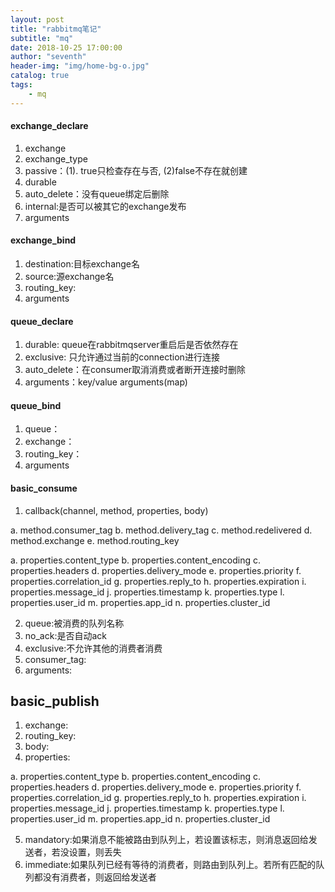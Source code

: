 ```yaml
---
layout: post
title: "rabbitmq笔记"
subtitle: "mq"
date: 2018-10-25 17:00:00
author: "seventh"
header-img: "img/home-bg-o.jpg"
catalog: true
tags:
    - mq
---
```


#### exchange_declare
1. exchange
2. exchange_type
3. passive：(1). true只检查存在与否, (2)false不存在就创建
4. durable
5. auto_delete：没有queue绑定后删除
6. internal:是否可以被其它的exchange发布
7. arguments

#### exchange_bind
1. destination:目标exchange名
2. source:源exchange名
3. routing_key:
4. arguments

#### queue_declare
1. durable: queue在rabbitmqserver重启后是否依然存在
2. exclusive: 只允许通过当前的connection进行连接
3. auto_delete：在consumer取消消费或者断开连接时删除
4. arguments：key/value arguments(map)


#### queue_bind
1. queue：
2. exchange：
3. routing_key：
4. arguments


#### basic_consume
1. callback(channel, method, properties, body)

a. method.consumer_tag
b. method.delivery_tag
c. method.redelivered
d. method.exchange
e. method.routing_key

a. properties.content_type
b. properties.content_encoding
c. properties.headers
d. properties.delivery_mode
e. properties.priority
f. properties.correlation_id
g. properties.reply_to
h. properties.expiration
i. properties.message_id
j. properties.timestamp
k. properties.type
l. properties.user_id
m. properties.app_id
n. properties.cluster_id

2. queue:被消费的队列名称
3. no_ack:是否自动ack
4. exclusive:不允许其他的消费者消费
5. consumer_tag:
6. arguments:


## basic_publish
1. exchange:
2. routing_key:
3. body:
4. properties:

a. properties.content_type
b. properties.content_encoding
c. properties.headers
d. properties.delivery_mode
e. properties.priority
f. properties.correlation_id
g. properties.reply_to
h. properties.expiration
i. properties.message_id
j. properties.timestamp
k. properties.type
l. properties.user_id
m. properties.app_id
n. properties.cluster_id

5. mandatory:如果消息不能被路由到队列上，若设置该标志，则消息返回给发送者，若没设置，则丢失
6. immediate:如果队列已经有等待的消费者，则路由到队列上。若所有匹配的队列都没有消费者，则返回给发送者
